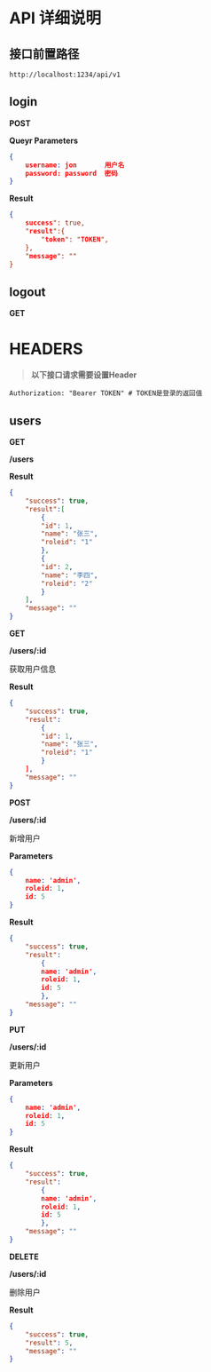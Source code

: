 # API 详细说明

## 接口前置路径

```string
http://localhost:1234/api/v1
```

## login

**POST**

**Queyr Parameters**

```json
{
    username: jon       用户名
    password: password  密码
}
```

**Result**

```json
{
    success": true,
    "result":{
        "token": "TOKEN",
    },
    "message": ""
}

```

## logout

**GET**

# HEADERS

> **以下接口请求需要设置Header**

```
Authorization: "Bearer TOKEN" # TOKEN是登录的返回值
```
## users

**GET**

**/users**

**Result**

```json
{
    "success": true,
    "result":[
        {
        "id": 1,
        "name": "张三",
        "roleid": "1"
        },
        {
        "id": 2,
        "name": "李四",
        "roleid": "2"
        }
    ],
    "message": ""
}
```
**GET**

**/users/:id**

获取用户信息

**Result**

```json
{
    "success": true,
    "result":
        {
        "id": 1,
        "name": "张三",
        "roleid": "1"
        }
    ],
    "message": ""
}
```

**POST**

**/users/:id**

新增用户

**Parameters**

```json
{
    name: 'admin',
    roleid: 1,
    id: 5
}
```

**Result**

```json
{
    "success": true,
    "result":
        {
        name: 'admin',
        roleid: 1,
        id: 5
        },
    "message": ""
}
```

**PUT**

**/users/:id**

更新用户

**Parameters**

```json
{
    name: 'admin',
    roleid: 1,
    id: 5
}
```

**Result**

```json
{
    "success": true,
    "result":
        {
        name: 'admin',
        roleid: 1,
        id: 5
        },
    "message": ""
}
```

**DELETE**

**/users/:id**

删除用户

**Result**

```json
{
    "success": true,
    "result": 5,
    "message": ""
}
```